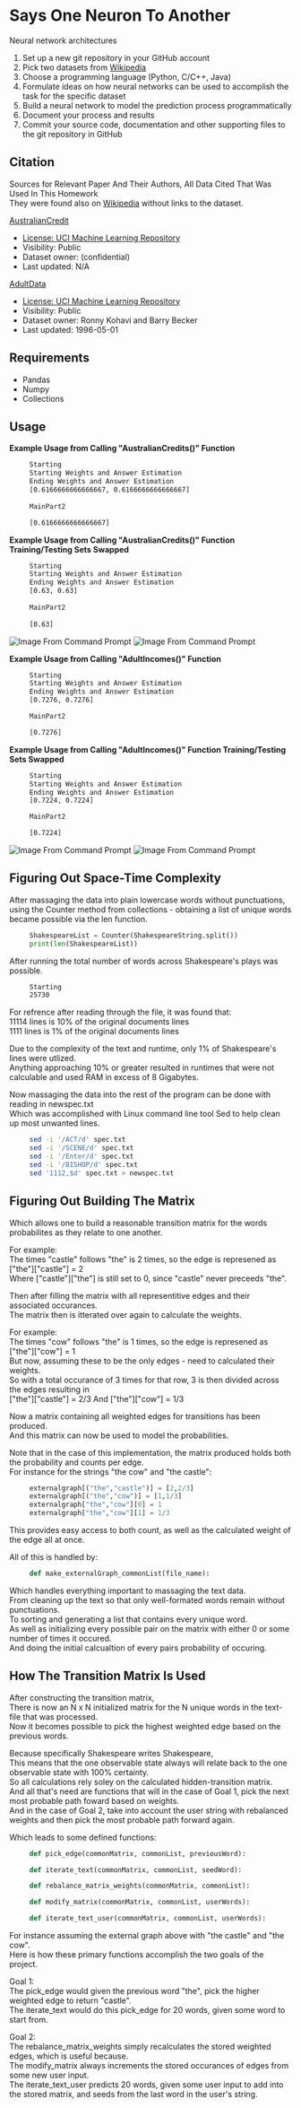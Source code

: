 # Says One Neuron To Another

Neural network architectures
1. Set up a new git repository in your GitHub account
2. Pick two datasets from [Wikipedia](https://en.wikipedia.org/wiki/List_of_datasets_for_machine-learning_research)
3. Choose a programming language (Python, C/C++, Java)
4. Formulate ideas on how neural networks can be used to accomplish the task for the specific dataset
5. Build a neural network to model the prediction process programmatically
6. Document your process and results
7. Commit your source code, documentation and other supporting files to the git repository in GitHub


## Citation

Sources for Relevant Paper And Their Authors, All Data Cited That Was Used In This Homework\
They were found also on [Wikipedia](https://en.wikipedia.org/wiki/List_of_datasets_for_machine-learning_research) without links to the dataset.

[AustralianCredit](https://archive.ics.uci.edu/ml/datasets/statlog+(australian+credit+approval))
+ [License: UCI Machine Learning Repository](https://archive.ics.uci.edu/ml/citation_policy.html)
+ Visibility: Public
+ Dataset owner: (confidential)
+ Last updated: N/A

[AdultData](https://archive.ics.uci.edu/ml/datasets/adult)
+ [License: UCI Machine Learning Repository](https://archive.ics.uci.edu/ml/citation_policy.html)
+ Visibility: Public
+ Dataset owner: Ronny Kohavi and Barry Becker
+ Last updated: 1996-05-01


## Requirements

+ Pandas
+ Numpy
+ Collections

## Usage

**Example Usage from Calling "AustralianCredits()" Function**
```Bash
     Starting
     Starting Weights and Answer Estimation
     Ending Weights and Answer Estimation
     [0.6166666666666667, 0.6166666666666667]
     
     MainPart2

     [0.6166666666666667]
``` 

**Example Usage from Calling "AustralianCredits()" Function Training/Testing Sets Swapped**
```Bash
     Starting
     Starting Weights and Answer Estimation
     Ending Weights and Answer Estimation
     [0.63, 0.63]
     
     MainPart2
     
     [0.63]
``` 

![Image From Command Prompt](CreditRun?raw=true "Title")
![Image From Command Prompt](CreditRun_DataFlipped?raw=true "Title")

**Example Usage from Calling "AdultIncomes()" Function**
```Bash
     Starting
     Starting Weights and Answer Estimation
     Ending Weights and Answer Estimation
     [0.7276, 0.7276]

     MainPart2

     [0.7276]
``` 


**Example Usage from Calling "AdultIncomes()" Function Training/Testing Sets Swapped**
```Bash
     Starting
     Starting Weights and Answer Estimation
     Ending Weights and Answer Estimation
     [0.7224, 0.7224]

     MainPart2

     [0.7224]
``` 

![Image From Command Prompt](AdultRun?raw=true "Title")
![Image From Command Prompt](AdultRun_DataFlipped?raw=true "Title")

## Figuring Out Space-Time Complexity

After massaging the data into plain lowercase words without punctuations, using the Counter method from collections - obtaining a list of unique words became possible via the len function.

```Python
     ShakespeareList = Counter(ShakespeareString.split())
     print(len(ShakespeareList))
``` 

After running the total number of words across Shakespeare's plays was possible.
```Bash
     Starting
     25730
```

For refrence after reading through the file, it was found that:\
11114 lines is 10% of the original documents lines\
1111 lines is 1% of the original documents lines

Due to the complexity of the text and runtime, only 1% of Shakespeare's lines were utlized.\
Anything approaching 10% or greater resulted in runtimes that were not calculable and used RAM in excess of 8 Gigabytes.

Now massaging the data into the rest of the program can be done with reading in newspec.txt\
Which was accomplished with Linux command line tool Sed to help clean up most unwanted lines.

```Bash
     sed -i '/ACT/d' spec.txt
     sed -i '/SCENE/d' spec.txt
     sed -i '/Enter/d' spec.txt
     sed -i '/BISHOP/d' spec.txt
     sed '1112,$d' spec.txt > newspec.txt
```

## Figuring Out Building The Matrix

Which allows one to build a reasonable transition matrix for the words probabilites as they relate to one another.

For example:\
The times "castle" follows "the" is 2 times, so the edge is represened as \["the"\]\["castle"\] = 2\
Where \["castle"\]\["the"\] is still set to 0, since "castle" never preceeds "the".

Then after filling the matrix with all representitive edges and their associated occurances.\
The matrix then is itterated over again to calculate the weights.

For example:\
The times "cow" follows "the" is 1 times, so the edge is represened as \["the"\]\["cow"\] = 1\
But now, assuming these to be the only edges - need to calculated their weights.\
So with a total occurance of 3 times for that row, 3 is then divided across the edges resulting in\
\["the"\]\["castle"\] = 2/3 And \["the"\]\["cow"\] = 1/3

Now a matrix containing all weighted edges for transitions has been produced.\
And this matrix can now be used to model the probabilities.

Note that in the case of this implementation, the matrix produced holds both the probability and counts per edge.\
For instance for the strings "the cow" and "the castle":

```Python
     externalgraph[("the","castle")] = [2,2/3]
     externalgraph[("the","cow")] = [1,1/3]
     externalgraph["the","cow"][0] = 1
     externalgraph["the","cow"][1] = 1/3
``` 

This provides easy access to both count, as well as the calculated weight of the edge all at once.

All of this is handled by:
```Python
     def make_externalGraph_commonList(file_name):
``` 

Which handles everything important to massaging the text data.\
From cleaning up the text so that only well-formated words remain without punctuations.\
To sorting and generating a list that contains every unique word.\
As well as initializing every possible pair on the matrix with either 0 or some number of times it occured.\
And doing the initial calcualtion of every pairs probability of occuring.

## How The Transition Matrix Is Used

After constructing the transition matrix,\
There is now an N x N initialized matrix for the N unique words in the text-file that was processed.\
Now it becomes possible to pick the highest weighted edge based on the previous words.

Because specifically Shakespeare writes Shakespeare,\
This means that the one observable state always will relate back to the one observable state with 100% certainty.\
So all calculations rely soley on the calculated hidden-transition matrix.\
And all that's need are functions that will in the case of Goal 1, pick the next most probable path foward based on weights.\
And in the case of Goal 2, take into account the user string with rebalanced weights and then pick the most probable path forward again.

Which leads to some defined functions:
```Python
     def pick_edge(commonMatrix, commonList, previousWord):

     def iterate_text(commonMatrix, commonList, seedWord):

     def rebalance_matrix_weights(commonMatrix, commonList):

     def modify_matrix(commonMatrix, commonList, userWords):

     def iterate_text_user(commonMatrix, commonList, userWords):
``` 

For instance assuming the external graph above with "the castle" and "the cow".\
Here is how these primary functions accomplish the two goals of the project.

Goal 1:\
The pick_edge would given the previous word "the", pick the higher weighted edge to return "castle".\
The iterate_text would do this pick_edge for 20 words, given some word to start from.

Goal 2:\
The rebalance_matrix_weights simply recalculates the stored weighted edges, which is useful because.\
The modify_matrix always increments the stored occurances of edges from some new user input.\
The iterate_text_user predicts 20 words, given some user input to add into the stored matrix, and seeds from the last word in the user's string.
